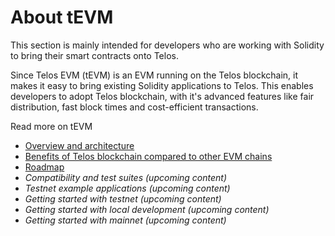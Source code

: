 # About tEVM

This section is mainly intended for developers who are working with Solidity to bring their smart contracts onto Telos.

Since Telos EVM (tEVM) is an EVM running on the Telos blockchain, it makes it easy to bring existing Solidity applications to Telos. This enables developers to adopt Telos blockchain, with it's advanced features like fair distribution, fast block times and cost-efficient transactions.

Read more on tEVM

* [Overview and architecture](overview-and-architecture.md)
* [Benefits of Telos blockchain compared to other EVM chains ](comparing-telos-to-other-evm-chains.md)
* [Roadmap ](roadmap.md)
* _Compatibility and test suites (upcoming content)_
* _Testnet example applications (upcoming content)_
* _Getting started with testnet (upcoming content)_
* _Getting started with local development (upcoming content)_
* _Getting started with mainnet (upcoming content)_

